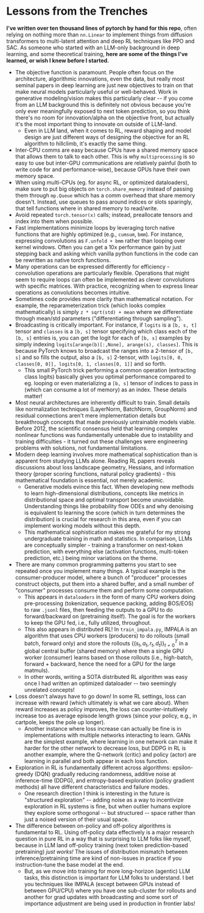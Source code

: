 # Lessons from the Trenches 

**I've written over ten thousand lines of pytorch by hand for this repo**, 
often relying on nothing more than `nn.Linear` to implement things from diffusion transformers to multi-latent attention and deep RL techniques like PPO and SAC. As someone who started with an LLM-only background in deep learning, and some theoretical training, **here are some of the things I've learned, or wish I knew before I started.** 

- The objective function is paramount. People often focus on the architecture, algorithmic 
innovations, even the data, but really most seminal papers in deep learning are just new objectives to train on that make neural models particularly 
useful or well-behaved. Work in generative modeling/vision makes this particularly clear -- if you come from an LLM background this is definitely 
not obvious because you're only ever meaningfully exposed to next token prediction, so you think there's no room for innovation/alpha on the objective 
front, but actually it's the most important thing to innovate on outside of LLM-land. 
    - Even in LLM land, when it comes to RL, reward shaping and model design are just different ways of designing the objective for an RL algorithm to 
    hillclimb, it's exactly the same thing. 
- Inter-CPU comms are easy because CPUs have a shared memory space that allows them to talk to each other.
 This is why `multiprocessing` is so easy to use but inter-GPU communications
are relatively painful (both to write code for and performance-wise), because GPUs have their own memory space. 
- When using multi-CPUs (eg. for async RL, or optimized dataloaders), make sure to put big objects on `torch.share_memory` instead of passing them through `mp.Queue` which has a comm 
overhead that share memory doesn't. Instead, use queues to pass around indices or slots sparingly, that tell functions where in shared 
memory to read/write. 
- Avoid repeated `torch.tensor(x)` calls; instead, preallocate tensors and index into them when possible.
- Fast implementations minimize loops by leveraging torch native functions that are highly optimized (e.g., `cumsum`, `bmm`). For instance, expressing convolutions as `F.unfold + bmm` rather than looping over kernel windows. Often you can get a 10x performance gain by just stepping back and asking which vanilla python functions 
in the code can be rewritten as native torch functions. 
- Many operations can be expressed differently for efficiency - convolution operations are particularly flexible. Operations that might seem to require loops can often be implemented as clever convolutions with specific matrices. With practice, recognizing when to express linear operations as convolutions becomes intuitive.
- Sometimes code provides more clarity than mathematical notation. For example, the reparameterization trick (which looks complex mathematically) is simply `z * sqrt(std) + mean` where we differentiate through mean/std parameters ("differentiating through sampling").
- Broadcasting is critically important. For instance, if `logits` is a `[b, s, t]` tensor and `classes` is a `[b, s]` tensor specifying which class each of the `[b, s]` entries is, you can get the logit for each of `[b, s]` examples by simply indexing `logits[arange(b)[:,None], arange(s), classes]`. This is because PyTorch knows to broadcast the ranges into a 2-tensor of `[b, s]` and so fills the output, also a `[b, s]` 2-tensor, with `logits[0, 0, classes[0, 0]], logits[0, 1, classes[0, 1]]` and so forth. 
    - This small PyTorch trick performing a common operation (extracting class logits) basically gives you optimal performance compared to eg. looping or even materializing a `[b, s]` tensor of indices to pass  in (which can consume a lot of memory) as an index. These details matter!
- Most neural architectures are inherently difficult to train. Small details like normalization techniques (LayerNorm, BatchNorm, GroupNorm) and residual connections aren't mere implementation details but breakthrough concepts that made previously untrainable models viable. Before 2012, the scientific consensus held that learning complex nonlinear functions was fundamentally untenable due to instability and training difficulties - it turned out these challenges were engineering problems with solutions, not fundamental limitations.
- Modern deep learning involves more mathematical sophistication than is apparent from studying LLMs alone. Reading RL papers reveals discussions about loss landscape geometry, Hessians, and information theory (proper scoring functions, natural policy gradients) - this mathematical foundation is essential, not merely academic.
    - Generative models evince this fact. When developing new methods to learn high-dimensional distributions, concepts like metrics in distributional space and optimal transport become unavoidable. Understanding things like probability flow ODEs
    and why denoising is equivalent to learning the score (which in turn determines the distribution) is crucial for research in this area, even if you can implement working models without this depth.
    - This mathematical sophistication makes me grateful for my strong undergraduate training in math and statistics. In comparison, LLMs are conceptually simpler - training a transformer on next-token prediction, with everything else (activation functions, multi-token prediction, etc.) being minor variations on the theme. 
- There are many common programming patterns you start to see repeated once you implement many things. A typical example is the consumer-producer model, 
where a bunch of "producer" processes construct objects, put them into a shared buffer, and a small number of "consumer" processes consume them 
and perform some computation. 
    - This appears in `dataloaders` in the form of many CPU workers doing pre-processing (tokenization, sequence packing, adding BOS/EOS) to raw 
      `.jsonl` files, then feeding the outputs to a GPU to do forward/backward on (pretraining itself). The goal is for the workers to keep the GPU 
      fed, i.e., fully utilized, throughout. 
    - This also appears in distributed RL! In `train_impala.py`, IMPALA is an algorithm that uses CPU workers (producers) to do rollouts (small batch, 
      forward only) and store the rollouts $\{(s_t, a_t, r_t, d_t)\}_{t=0}^T$ in a global central buffer (shared memory) where then a single GPU worker 
      (consumer) learns based on those rollouts (i.e., high-batch, forward + backward, hence the need for a GPU for the large matmuls). 
    - In other words, writing a SOTA distributed RL algorithm was easy once I had written an optimized dataloader -- two seemingly unrelated concepts!
- Loss doesn't always have to go down! In some RL settings, loss can increase with reward (which ultimately is what we care about). 
When reward increases as policy improves, the loss can counter-intuitively increase too as average episode length grows (since your policy, e.g., in cartpole, 
keeps the pole up longer). 
  - Another instance where loss increase can actually be fine is in implementations with multiple networks interacting to learn. GANs are the simplest example, where learning in one network 
can make it harder for the other network to decrease loss, but DDPG in RL is another example, where the Q-network (critic) and policy (actor) are learning 
in parallel and both appear in each loss function. 
- Exploration in RL is fundamentally different across algorithms: epsilon-greedy (DQN) gradually reducing randomness, additive noise at inference-time (DDPG), and entropy-based exploration (policy gradient methods) all have different characteristics and failure modes. 
  - One research direction I think is interesting in the future is "structured exploration" -- adding noise as a way to incentivize exploration in RL systems is fine, but when outlier humans explore they explore some orthogonal -- but structured -- space rather than just a noised version 
of their usual space. 
- The difference between on-policy and off-policy algorithms is fundamental to RL. Using off-policy data effectively is a major research question in pure RL
in a way that is surprising to LLM folks like myself, because in LLM land off-policy training (next token prediction-based pretraining) *just works!* The issues 
of distribution mismatch between inference/pretraining time are kind of non-issues in practice if you instruction-tune the base model at the end. 
  - But, as we move into training for more long-horizon (agentic) LLM tasks, this distinction is important for LLM folks to understand. I bet you techniques like IMPALA (except between GPUs instead of between GPU/CPU) where you have one sub-cluster for rollouts and another for grad updates with broadcasting and some sort of importance adjustment are being used in production in frontier labs!
